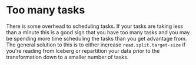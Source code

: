 # Too many tasks

There is some overhead to scheduling tasks. If your tasks are taking less than a minute this is a good sign that you have too many tasks and you may be spending more time scheduling the tasks than you get advantage from. The general solution to this is to either increase `read.split.target-size` if you're reading from Iceberg or repartition your data prior to the transformation down to a smaller number of tasks.

